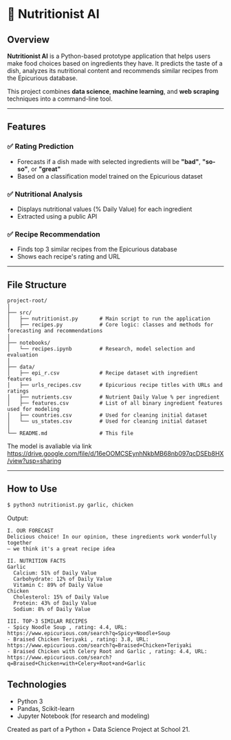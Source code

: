 # 🥦 Nutritionist AI

## Overview

**Nutritionist AI** is a Python-based prototype application that helps users make food choices based on ingredients they have. It predicts the taste of a dish, analyzes its nutritional content and recommends similar recipes from the Epicurious database.

This project combines **data science**, **machine learning**, and **web scraping** techniques into a command-line tool.

---

## Features

### ✅ Rating Prediction
- Forecasts if a dish made with selected ingredients will be **"bad"**, **"so-so"**, or **"great"**
- Based on a classification model trained on the Epicurious dataset

### ✅ Nutritional Analysis
- Displays nutritional values (% Daily Value) for each ingredient
- Extracted using a public API

### ✅ Recipe Recommendation
- Finds top 3 similar recipes from the Epicurious database
- Shows each recipe's rating and URL

---

## File Structure
```
project-root/
│
├── src/
│   ├── nutritionist.py       # Main script to run the application
│   ├── recipes.py            # Core logic: classes and methods for forecasting and recommendations
│
├── notebooks/
│   └── recipes.ipynb         # Research, model selection and evaluation
│
├── data/
│   ├── epi_r.csv             # Recipe dataset with ingredient features
│   ├── urls_recipes.csv      # Epicurious recipe titles with URLs and ratings
│   ├── nutrients.csv         # Nutrient Daily Value % per ingredient
│   ├── features.csv          # List of all binary ingredient features used for modeling
│   ├── countries.csv         # Used for cleaning initial dataset
│   └── us_states.csv         # Used for cleaning initial dataset
│
└── README.md                 # This file
```
The model is avaliable via link https://drive.google.com/file/d/16eOOMCSEynhNkbMB68nb097qcDSEb8HX/view?usp=sharing

---

## How to Use

```bash
$ python3 nutritionist.py garlic, chicken
```

Output:
```
I. OUR FORECAST
Delicious choice! In our opinion, these ingredients work wonderfully together
— we think it's a great recipe idea

II. NUTRITION FACTS
Garlic
  Calcium: 51% of Daily Value
  Carbohydrate: 12% of Daily Value
  Vitamin C: 89% of Daily Value
Chicken
  Cholesterol: 15% of Daily Value
  Protein: 43% of Daily Value
  Sodium: 8% of Daily Value

III. TOP-3 SIMILAR RECIPES
- Spicy Noodle Soup , rating: 4.4, URL: https://www.epicurious.com/search?q=Spicy+Noodle+Soup
- Braised Chicken Teriyaki , rating: 3.8, URL: https://www.epicurious.com/search?q=Braised+Chicken+Teriyaki
- Braised Chicken with Celery Root and Garlic , rating: 4.4, URL: https://www.epicurious.com/search?q=Braised+Chicken+with+Celery+Root+and+Garlic
```


## Technologies
-	Python 3
-	Pandas, Scikit-learn
-	Jupyter Notebook (for research and modeling)

Created as part of a Python + Data Science Project at School 21.
